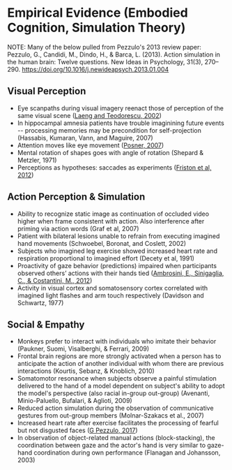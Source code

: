 # Empirical Evidence (Embodied Cognition, Simulation Theory)

NOTE: Many of the below pulled from Pezzulo's 2013 review paper: Pezzulo, G., Candidi, M., Dindo, H., & Barca, L. (2013). Action simulation in the human brain: Twelve questions. New Ideas in Psychology, 31(3), 270–290. https://doi.org/10.1016/j.newideapsych.2013.01.004

## Visual Perception

* Eye scanpaths during visual imagery reenact those of perception of the same visual scene ([Laeng and Teodorescu, 2002](https://www.sciencedirect.com/science/article/pii/S0364021301000659))
* In hippocampal amnesia patients have trouble imaginining future events -- processing memories may be precondition for self-projection (Hassabis, Kumaran, Vann, and Maguire, 2007)
* Attention moves like eye movement ([Posner, 2007](http://www.tandfonline.com/doi/abs/10.1080/00335558008248231))
* Mental rotation of shapes goes with angle of rotation (Shepard & Metzler, 1971)
* Perceptions as hypotheses: saccades as experiments ([Friston et al, 2012](https://www.frontiersin.org/articles/10.3389/fpsyg.2012.00151/full))

## Action Perception & Simulation 

* Ability to recognize static image as continuation of occluded video higher when frame consistent with action. Also interference after priming via action words (Graf et al, 2007)
* Patient with bilateral lesions unable to refrain from executing imagined hand movements (Schwoebel, Boronat, and Coslett, 2002)
* Subjects who imagined leg exercise showed increased heart rate and respiration proportional to imagined effort (Decety et al, 1991)
* Proactivity of gaze behavior (predictions) impaired when participants observed others’ actions with their hands tied ([Ambrosini, E., Sinigaglia, C., & Costantini, M., 2012](http://psycnet.apa.org/buy/2011-30112-001))
* Activity in visual cortex and somatosensory cortex correlated with imagined light flashes and arm touch respectively (Davidson and Schwartz, 1977)

## Social & Empathy

* Monkeys prefer to interact with individuals who imitate their behavior (Paukner, Suomi, Visalberghi, & Ferrari, 2009)
* Frontal brain regions are more strongly activated when a person has to anticipate the action of another individual with whom there are previous interactions (Kourtis, Sebanz, & Knoblich, 2010)
* Somatomotor resonance when subjects observe a painful stimulation delivered to the hand of a model dependent on subject's ability to adopt the model's perspective (also racial in-group out-group) (Avenanti, Minio-Paluello, Bufalari, & Aglioti, 2009)
* Reduced action simulation during the observation of communicative gestures from out-group members (Molnar-Szakacs et al., 2007)
* Increased heart rate after exercise facilitates the processing of fearful but not disgusted faces	([G Pezzulo, 2017](https://www.nature.com/articles/s41598-017-18761-5.pdf))
* In observation of object-related manual actions (block-stacking), the coordination between gaze and the actor's hand is very similar to gaze-hand coordination during own performance (Flanagan and Johansson, 2003)

